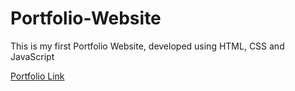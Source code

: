 # Portfolio-Website
This is my first Portfolio Website, developed using HTML, CSS and JavaScript

[Portfolio Link](https://rakshith2610.github.io/Portfolio-Website/)
